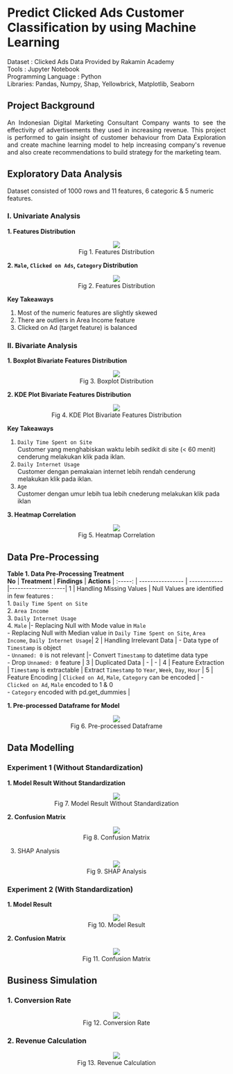 # Predict Clicked Ads Customer Classification by using Machine Learning


Dataset : Clicked Ads Data Provided by Rakamin Academy 
<br>
Tools : Jupyter Notebook 
<br>
Programming Language : Python
<br>
Libraries: Pandas, Numpy, Shap, Yellowbrick, Matplotlib, Seaborn
<br>

## Project Background
<div align="justify">  An Indonesian Digital Marketing Consultant Company wants to see the effectivity of advertisements they used in increasing revenue. This project is performed to gain insight of customer behaviour from Data Exploration and create machine learning model to help increasing company's revenue and also create recommendations to build strategy for the marketing team. </div>

## Exploratory Data Analysis
Dataset consisted of 1000 rows and 11 features, 6 categoric & 5 numeric features.

### I. Univariate Analysis
**1. Features Distribution**
<p align="center">
  <img src= "https://github.com/jedijm/Predict-Clicked-Ads-Customer-Classification/blob/main/asset/histplot.png"> <br>
Fig 1. Features Distribution
</p>

**2. `Male`, `Clicked on Ads`, `Category` Distribution**
<p align="center">
  <img src= "https://github.com/jedijm/Predict-Clicked-Ads-Customer-Classification/blob/main/asset/category.png"> <br>
Fig 2. Features Distribution
</p>

**Key Takeaways** <br>
1. Most of the numeric features are slightly skewed <br>
2. There are outliers in Area Income feature <br>
3. Clicked on Ad (target feature) is balanced <br>

### II. Bivariate Analysis
**1. Boxplot Bivariate Features Distribution**
<p align="center">
  <img src= "https://github.com/jedijm/Predict-Clicked-Ads-Customer-Classification/blob/main/asset/boxplot_bivariate.png"> <br>
Fig 3. Boxplot Distribution
</p>

**2. KDE Plot Bivariate Features Distribution**
<p align="center">
  <img src= "https://github.com/jedijm/Predict-Clicked-Ads-Customer-Classification/blob/main/asset/kdeplot.png"> <br>
Fig 4. KDE Plot Bivariate Features Distribution
</p>

**Key Takeaways** <br>
1. `Daily Time Spent on Site` <br>
Customer yang menghabiskan waktu lebih sedikit di site (< 60 menit) cenderung melakukan klik pada iklan. <br>
2. `Daily Internet Usage` <br>
Customer dengan pemakaian internet lebih rendah cenderung melakukan klik pada iklan. <br>
3. `Age` <br>
Customer dengan umur lebih tua lebih cnederung melakukan klik pada iklan <br>

**3. Heatmap Correlation**
<p align="center">
  <img src= "https://github.com/jedijm/Predict-Clicked-Ads-Customer-Classification/blob/main/asset/heatmap.png"> <br>
Fig 5. Heatmap Correlation
</p>

## Data Pre-Processing

**Table 1. Data Pre-Processing Treatment** <br>
**No**  |     **Treatment**      |    **Findings**     |    **Actions**     |
:-----: |    ----------------    |    ------------     |--------------------|
1 |   Handling Missing Values    |    Null Values are identified in few features : <br> 1. `Daily Time Spent on Site` <br> 2. `Area Income` <br> 3. `Daily Internet Usage` <br> 4. `Male`    |- Replacing Null with Mode value in `Male` <br> - Replacing Null with Median value in `Daily Time Spent on Site`, `Area Income`, `Daily Internet Usage`|
2 |   Handling Irrelevant Data     |    - Data type of `Timestamp` is object <br> - `Unnamed: 0` is not relevant |- Convert `Timestamp` to datetime data type <br> - Drop `Unnamed: 0` feature |
3 |    Duplicated Data    | - | - |
4 |  Feature Extraction | `Timestamp` is extractable | Extract `Timestamp` to `Year`, `Week`, `Day`, `Hour` |
5 | Feature Encoding | `Clicked on Ad`, `Male`, `Category` can be encoded | - `Clicked on Ad`, `Male` encoded to 1 & 0 <br> - `Category` encoded with pd.get_dummies |

**1. Pre-processed Dataframe for Model**
<p align="center">
  <img src= "https://github.com/jedijm/Predict-Clicked-Ads-Customer-Classification/blob/main/asset/df_model.png"> <br>
Fig 6. Pre-processed Dataframe
</p>

## Data Modelling
 
### Experiment 1 (Without Standardization)

**1. Model Result Without Standardization**
<p align="center">
  <img src= "https://github.com/jedijm/Predict-Clicked-Ads-Customer-Classification/blob/main/asset/without_stand.png"> <br>
Fig 7. Model Result Without Standardization
</p>

**2. Confusion Matrix**
<p align="center">
  <img src= "https://github.com/jedijm/Predict-Clicked-Ads-Customer-Classification/blob/main/asset/matrix_unstandardized.png"> <br>
Fig 8. Confusion Matrix
</p>

3. SHAP Analysis
<p align="center">
  <img src= "https://github.com/jedijm/Predict-Clicked-Ads-Customer-Classification/blob/main/asset/shap.png"> <br>
Fig 9. SHAP Analysis
</p>

### Experiment 2 (With Standardization)
**1. Model Result**
<p align="center">
  <img src= "https://github.com/jedijm/Predict-Clicked-Ads-Customer-Classification/blob/main/asset/standardized.png"> <br>
Fig 10. Model Result
</p>

**2. Confusion Matrix**
<p align="center">
  <img src= "https://github.com/jedijm/Predict-Clicked-Ads-Customer-Classification/blob/main/asset/matrix_stand.png"> <br>
Fig 11. Confusion Matrix
</p>

## Business Simulation
### 1. Conversion Rate
<p align="center">
  <img src= "https://github.com/jedijm/Predict-Clicked-Ads-Customer-Classification/blob/main/asset/crt.png"> <br>
Fig 12. Conversion Rate
</p>

### 2. Revenue Calculation
<p align="center">
  <img src= "https://github.com/jedijm/Predict-Clicked-Ads-Customer-Classification/blob/main/asset/revenue.png"> <br>
Fig 13. Revenue Calculation
</p>
